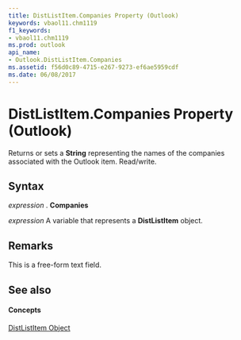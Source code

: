 ```yaml
---
title: DistListItem.Companies Property (Outlook)
keywords: vbaol11.chm1119
f1_keywords:
- vbaol11.chm1119
ms.prod: outlook
api_name:
- Outlook.DistListItem.Companies
ms.assetid: f56d0c89-4715-e267-9273-ef6ae5959cdf
ms.date: 06/08/2017
---
```



# DistListItem.Companies Property (Outlook)

Returns or sets a **String** representing the names of the companies associated with the Outlook item. Read/write.


## Syntax

 _expression_ . **Companies**

 _expression_ A variable that represents a **DistListItem** object.


## Remarks

This is a free-form text field. 


## See also


#### Concepts


[DistListItem Object](distlistitem-object-outlook.md)

